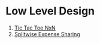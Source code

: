 # Low Level Design

1. [Tic Tac Toe NxN](https://github.com/akashanup/LowLevelDesign/tree/master/TicTacToeNxN)
2. [Splitwise Expense Sharing](https://github.com/akashanup/LowLevelDesign/tree/master/SplitwiseExpenseSharing)
